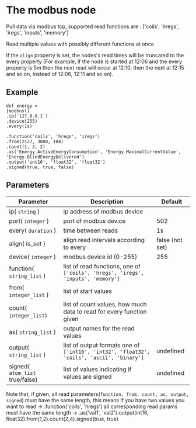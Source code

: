The modbus node
=====================

Pull data via modbus tcp, supported read functions are :
['coils', 'hregs', 'iregs', 'inputs', 'memory']


Read multiple values with possibly different functions at once

If the `align` property is set, the nodes's read times will be truncated to the every property
(For example, if the node is started at 12:06 and the every property is 5m then the next read will 
occur at 12:10, then the next at 12:15 and so on, instead of 12:06, 12:11 and so on).


Example
-------
    
    def energy =
    |modbus()
    .ip('127.0.0.1') 
    .device(255)
    .every(1s)

    .function('coils', 'hregs', 'iregs')
    .from(2127, 3008, 104)
    .count(1, 2, 2)
    .as('Energy.ActiveEnergyConsumption', 'Energy.MaximalCurrentValue', 'Energy.BlindEnergyDelivered')
    .output('int16', 'float32', 'float32')
    .signed(true, true, false) 


Parameters
----------

Parameter     | Description | Default 
--------------|-------------|--------- 
ip( `string` )| ip address of modbus device |
port( `integer` )| port of modbus device|502
every( `duration` )|time between reads|1s
align( is_set )|align read intervals according to every|false (not set)
device( `integer` )|modbus device id (0-255)|255
function( `string_list` )|list of read functions, one of `['coils', 'hregs', 'iregs', 'inputs', 'memory']`|
from( `integer_list` )|list of start values|
count( `integer_list`)|list of count values, how much data to read for every function given|
as( `string_list` )|output names for the read values|
output( `string_list` )|list of output formats one of `['int16', 'int32', 'float32', 'coils', 'ascii', 'binary']`|undefined
signed( `atom_list` true/false)|list of values indicating if values are signed|undefined


Note that, if given, all read parameters(`function, from, count, as, output, signed`) must have the same length, this means if you have two
values you want to read -> .function('coils', 'hregs') all corresponding read params must have the same length
-> .as('val1', 'val2').output(int16, float32).from(1,2).count(2,4).signed(true, true)

